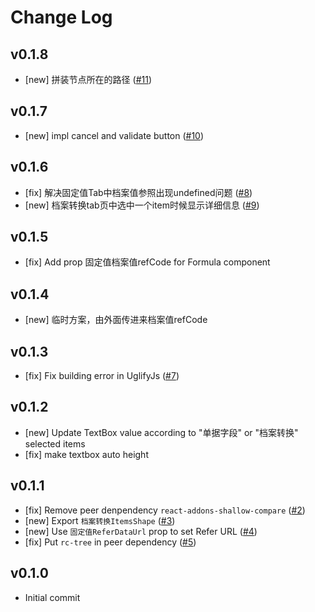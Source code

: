 # Change Log

## v0.1.8

- [new] 拼装节点所在的路径 ([#11](https://github.com/yyssc/ssc-formula2/issues/11))

## v0.1.7

- [new] impl cancel and validate button ([#10](https://github.com/yyssc/ssc-formula2/issues/10))

## v0.1.6

- [fix] 解决固定值Tab中档案值参照出现undefined问题 ([#8](https://github.com/yyssc/ssc-formula2/issues/8))
- [new] 档案转换tab页中选中一个item时候显示详细信息 ([#9](https://github.com/yyssc/ssc-formula2/issues/9))

## v0.1.5

- [fix] Add prop 固定值档案值refCode for Formula component

## v0.1.4

- [new] 临时方案，由外面传进来档案值refCode

## v0.1.3

- [fix] Fix building error in UglifyJs ([#7](https://github.com/yyssc/ssc-formula2/issues/7))

## v0.1.2

- [new] Update TextBox value according to "单据字段" or "档案转换" selected items
- [fix] make textbox auto height

## v0.1.1
- [fix] Remove peer denpendency `react-addons-shallow-compare` ([#2](https://github.com/yyssc/ssc-formula2/issues/2))
- [new] Export `档案转换ItemsShape` ([#3](https://github.com/yyssc/ssc-formula2/issues/3))
- [new] Use `固定值ReferDataUrl` prop to set Refer URL ([#4](https://github.com/yyssc/ssc-formula2/issues/4))
- [fix] Put `rc-tree` in peer dependency ([#5](https://github.com/yyssc/ssc-formula2/issues/5))

## v0.1.0
 - Initial commit